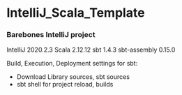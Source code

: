 # IntelliJ_Scala_Template

### Barebones IntelliJ project

IntelliJ 2020.2.3
Scala 2.12.12
sbt 1.4.3
sbt-assembly 0.15.0

Build, Execution, Deployment settings for sbt:
- Download Library sources, sbt sources
- sbt shell for project reload, builds

